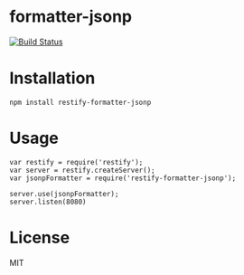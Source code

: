 formatter-jsonp
===============
[![Build Status](https://travis-ci.org/restify/formatter-jsonp.svg)](https://travis-ci.org/restify/formatter-jsonp)

Installation
============

`npm install restify-formatter-jsonp`

Usage
=======

```
var restify = require('restify');
var server = restify.createServer();
var jsonpFormatter = require('restify-formatter-jsonp');

server.use(jsonpFormatter);
server.listen(8080)
```

License
=======

MIT
